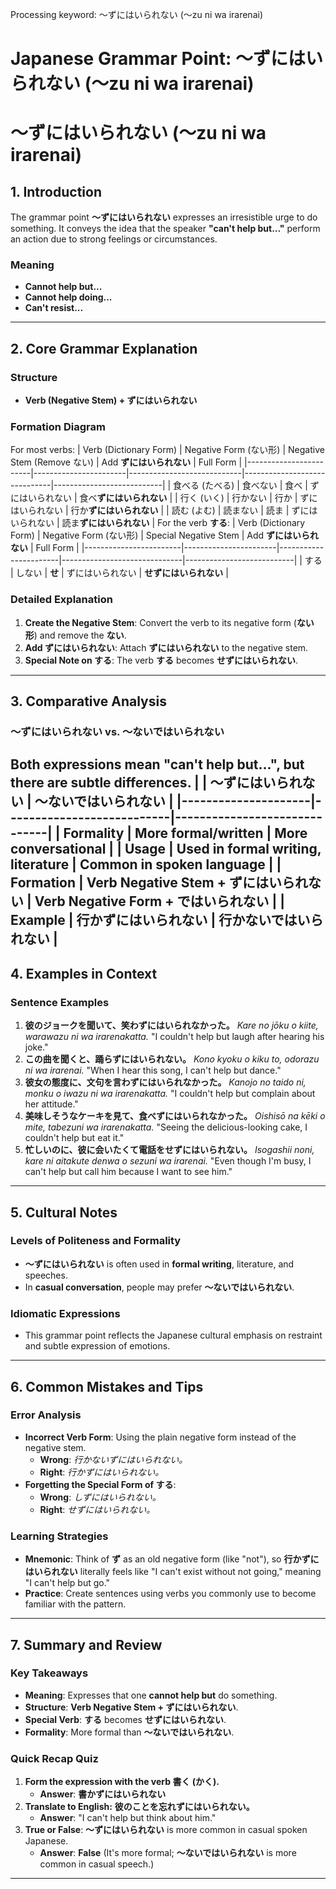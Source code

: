 Processing keyword: ～ずにはいられない (〜zu ni wa irarenai)
# Japanese Grammar Point: ～ずにはいられない (〜zu ni wa irarenai)
# ～ずにはいられない (〜zu ni wa irarenai)
## 1. Introduction
The grammar point **～ずにはいられない** expresses an irresistible urge to do something. It conveys the idea that the speaker **"can't help but..."** perform an action due to strong feelings or circumstances.
### Meaning
- **Cannot help but...**
- **Cannot help doing...**
- **Can't resist...**

---
## 2. Core Grammar Explanation
### Structure
- **Verb (Negative Stem) + ずにはいられない**
### Formation Diagram
For most verbs:
| Verb (Dictionary Form) | Negative Form (ない形) | Negative Stem (Remove ない) | Add **ずにはいられない**       | Full Form                 |
|------------------------|-----------------------|----------------------------|------------------------------|---------------------------|
| 食べる (たべる)         | 食べない               | 食べ                       | ずにはいられない             | 食べ**ずにはいられない**   |
| 行く (いく)             | 行かない               | 行か                       | ずにはいられない             | 行か**ずにはいられない**   |
| 読む (よむ)             | 読まない               | 読ま                       | ずにはいられない             | 読ま**ずにはいられない**   |
For the verb **する**:
| Verb (Dictionary Form) | Negative Form (ない形) | Special Negative Stem | Add **ずにはいられない**       | Full Form                 |
|------------------------|-----------------------|-----------------------|------------------------------|---------------------------|
| する                   | しない                 | **せ**                | ずにはいられない             | **せずにはいられない**     |
### Detailed Explanation
1. **Create the Negative Stem**: Convert the verb to its negative form (**ない形**) and remove the **ない**.
2. **Add ずにはいられない**: Attach **ずにはいられない** to the negative stem.
3. **Special Note on する**: The verb **する** becomes **せずにはいられない**.
---
## 3. Comparative Analysis
### ～ずにはいられない vs. ～ないではいられない
Both expressions mean **"can't help but..."**, but there are subtle differences.
|                     | ～ずにはいられない          | ～ないではいられない          |
|---------------------|---------------------------|------------------------------|
| **Formality**        | More formal/written       | More conversational          |
| **Usage**            | Used in formal writing, literature | Common in spoken language   |
| **Formation**        | Verb Negative Stem + ずにはいられない | Verb Negative Form + ではいられない |
| **Example**          | 行か**ずにはいられない**   | 行か**ないではいられない**   |
---
## 4. Examples in Context
### Sentence Examples
1. **彼のジョークを聞いて、笑わずにはいられなかった。**
   *Kare no jōku o kiite, warawazu ni wa irarenakatta.*
   "I couldn't help but laugh after hearing his joke."
2. **この曲を聞くと、踊らずにはいられない。**
   *Kono kyoku o kiku to, odorazu ni wa irarenai.*
   "When I hear this song, I can't help but dance."
3. **彼女の態度に、文句を言わずにはいられなかった。**
   *Kanojo no taido ni, monku o iwazu ni wa irarenakatta.*
   "I couldn't help but complain about her attitude."
4. **美味しそうなケーキを見て、食べずにはいられなかった。**
   *Oishisō na kēki o mite, tabezuni wa irarenakatta.*
   "Seeing the delicious-looking cake, I couldn't help but eat it."
5. **忙しいのに、彼に会いたくて電話をせずにはいられない。**
   *Isogashii noni, kare ni aitakute denwa o sezuni wa irarenai.*
   "Even though I'm busy, I can't help but call him because I want to see him."
---
## 5. Cultural Notes
### Levels of Politeness and Formality
- **～ずにはいられない** is often used in **formal writing**, literature, and speeches.
- In **casual conversation**, people may prefer **～ないではいられない**.
### Idiomatic Expressions
- This grammar point reflects the Japanese cultural emphasis on restraint and subtle expression of emotions.
---
## 6. Common Mistakes and Tips
### Error Analysis
- **Incorrect Verb Form**: Using the plain negative form instead of the negative stem.
  - **Wrong**: *行かないずにはいられない。*
  - **Right**: *行かずにはいられない。*
- **Forgetting the Special Form of する**:
  - **Wrong**: *しずにはいられない。*
  - **Right**: *せずにはいられない。*
### Learning Strategies
- **Mnemonic**: Think of **ず** as an old negative form (like "not"), so **行かずにはいられない** literally feels like "I can't exist without not going," meaning "I can't help but go."
- **Practice**: Create sentences using verbs you commonly use to become familiar with the pattern.
---
## 7. Summary and Review
### Key Takeaways
- **Meaning**: Expresses that one **cannot help but** do something.
- **Structure**: **Verb Negative Stem + ずにはいられない**.
- **Special Verb**: **する** becomes **せずにはいられない**.
- **Formality**: More formal than **～ないではいられない**.
### Quick Recap Quiz
1. **Form the expression with the verb 書く (かく).**
   - **Answer**: **書かずにはいられない**
2. **Translate to English:**
   **彼のことを忘れずにはいられない。**
   - **Answer**: "I can't help but think about him."
3. **True or False**: **～ずにはいられない** is more common in casual spoken Japanese.
   - **Answer**: **False** (It's more formal; **～ないではいられない** is more common in casual speech.)
---
